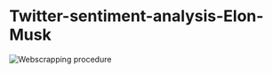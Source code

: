 # Twitter-sentiment-analysis-Elon-Musk
![Webscrapping procedure](https://user-images.githubusercontent.com/100147405/168647644-38c2665d-4244-4d80-a006-e98fe011f348.PNG)


